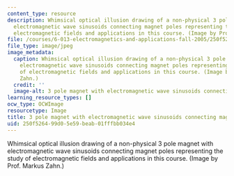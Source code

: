 ```yaml
---
content_type: resource
description: Whimsical optical illusion drawing of a non-physical 3 pole magnet with
  electromagnetic wave sinusoids connecting magnet poles representing the study of
  electromagnetic fields and applications in this course. (Image by Prof. Markus Zahn.)
file: /courses/6-013-electromagnetics-and-applications-fall-2005/250f526499d05e59beab01fffbb034e4_6-013f05.jpg
file_type: image/jpeg
image_metadata:
  caption: Whimsical optical illusion drawing of a non-physical 3 pole magnet with
    electromagnetic wave sinusoids connecting magnet poles representing the study
    of electromagnetic fields and applications in this course. (Image by Prof. Markus
    Zahn.)
  credit: ''
  image-alt: 3 pole magnet with electromagnetic wave sinusoids connecting magnet poles.
learning_resource_types: []
ocw_type: OCWImage
resourcetype: Image
title: 3 pole magnet with electromagnetic wave sinusoids connecting magnet poles
uid: 250f5264-99d0-5e59-beab-01fffbb034e4
---
```

Whimsical optical illusion drawing of a non-physical 3 pole magnet with electromagnetic wave sinusoids connecting magnet poles representing the study of electromagnetic fields and applications in this course. (Image by Prof. Markus Zahn.)